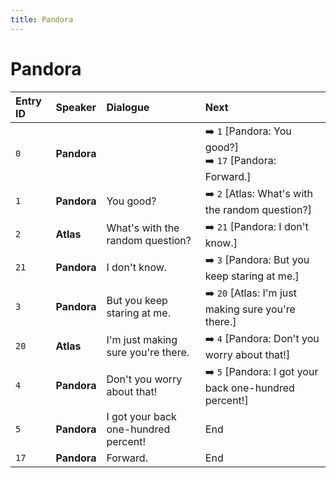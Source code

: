 ```yaml
---
title: Pandora
---
```


# Pandora


| Entry ID | Speaker | Dialogue | Next |
| :------- | :------ | :------- | :------------ |
| `0` | **Pandora** |  | ➡️ `1` \[Pandora: You good?\]<br>➡️ `17` \[Pandora: Forward\.\] |
| `1` | **Pandora** | You good? | ➡️ `2` \[Atlas: What's with the random question?\] |
| `2` | **Atlas** | What's with the random question? | ➡️ `21` \[Pandora: I don't know\.\] |
| `21` | **Pandora** | I don't know\. | ➡️ `3` \[Pandora: But you keep staring at me\.\] |
| `3` | **Pandora** | But you keep staring at me\. | ➡️ `20` \[Atlas: I'm just making sure you're there\.\] |
| `20` | **Atlas** | I'm just making sure you're there\. | ➡️ `4` \[Pandora: Don't you worry about that\!\] |
| `4` | **Pandora** | Don't you worry about that\! | ➡️ `5` \[Pandora: I got your back one\-hundred percent\!\] |
| `5` | **Pandora** | I got your back one\-hundred percent\! | End |
| `17` | **Pandora** | Forward\. | End |
